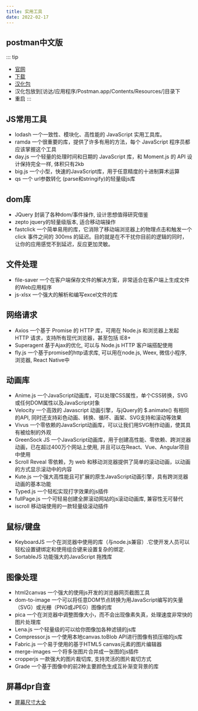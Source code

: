 ```yaml
---
title: 实用工具
date: 2022-02-17
---
```

## postman中文版
::: tip
* [官网](https://github.com/hlmd/Postman-cn#Mac)
* [下载](https://www.postman.com/downloads/?utm_source=postman-home)
* [汉化包](https://github.com/hlmd/Postman-cn/releases)
* 汉化包放到[访达/应用程序/Postman.app/Contents/Resources/]目录下
* 重启
:::

## JS常用工具
* lodash 一个一致性、模块化、高性能的 JavaScript 实用工具库。
* ramda 一个很重要的库，提供了许多有用的方法，每个 JavaScript 程序员都应该掌握这个工具
* day.js 一个轻量的处理时间和日期的 JavaScript 库，和 Moment.js 的 API 设计保持完全一样, 体积只有2kb
* big.js 一个小型，快速的JavaScript库，用于任意精度的十进制算术运算
* qs 一个 url参数转化 (parse和stringify)的轻量级js库
## dom库
* JQuery 封装了各种dom/事件操作, 设计思想值得研究借鉴
* zepto jquery的轻量级版本, 适合移动端操作
* fastclick 一个简单易用的库，它消除了移动端浏览器上的物理点击和触发一个 click 事件之间的 300ms 的延迟。目的就是在不干扰你目前的逻辑的同时，让你的应用感觉不到延迟，反应更加灵敏。
## 文件处理
* file-saver 一个在客户端保存文件的解决方案，非常适合在客户端上生成文件的Web应用程序
* js-xlsx 一个强大的解析和编写excel文件的库
## 网络请求
* Axios 一个基于 Promise 的 HTTP 库，可用在 Node.js 和浏览器上发起 HTTP 请求，支持所有现代浏览器，甚至包括 IE8+
* Superagent 基于Ajax的优化, 可以与 Node.js HTTP 客户端搭配使用
* fly.js 一个基于promise的http请求库, 可以用在node.js, Weex, 微信小程序, 浏览器, React Native中
## 动画库
* Anime.js 一个JavaScript动画库，可以处理CSS属性，单个CSS转换，SVG或任何DOM属性以及JavaScript对象
* Velocity 一个高效的 Javascript 动画引擎，与jQuery的 $.animate() 有相同的API, 同时还支持彩色动画、转换、循环、画架、SVG支持和滚动等效果
* Vivus 一个零依赖的JavaScript动画库，可以让我们用SVG制作动画，使其具有被绘制的外观
* GreenSock JS 一个JavaScript动画库，用于创建高性能、零依赖、跨浏览器动画，已在超过400万个网站上使用, 并且可以在React、Vue、Angular项目中使用
* Scroll Reveal 零依赖，为 web 和移动浏览器提供了简单的滚动动画，以动画的方式显示滚动中的内容
* Kute.js 一个强大高性能且可扩展的原生JavaScript动画引擎，具有跨浏览器动画的基本功能
* Typed.js 一个轻松实现打字效果的js插件
* fullPage.js 一个可轻易创建全屏滚动网站的js滚动动画库, 兼容性无可替代
* iscroll 移动端使用的一款轻量级滚动插件
## 鼠标/键盘
* KeyboardJS 一个在浏览器中使用的库（与node.js兼容）.它使开发人员可以轻松设置键绑定和使用组合键来设置复杂的绑定.
* SortableJS 功能强大的JavaScript 拖拽库
## 图像处理
* html2canvas 一个强大的使用js开发的浏览器网页截图工具
* dom-to-image 一个可以将任意DOM节点转换为用JavaScript编写的矢量（SVG）或光栅（PNG或JPEG）图像的库
* pica 一个在浏览器中调整图像大小，而不会出现像素失真，处理速度非常快的图片处理库
* Lena.js 一个轻量级的可以给你图像加各种滤镜的js库
* Compressor.js 一个使用本地canvas.toBlob API进行图像有损压缩的js库
* Fabric.js 一个易于使用的基于HTML5 canvas元素的图片编辑器
* merge-images 一个将多张图片合并成一张图的js插件
* cropperjs 一款强大的图片裁切库, 支持灵活的图片裁切方式
* Grade 一个基于图像中的前2种主要颜色生成互补渐变背景的库

## 屏幕dpr自查
* [屏幕尺寸大全](https://uiiiuiii.com/screen/)